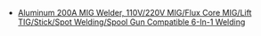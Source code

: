 - [Aluminum 200A MIG Welder, 110V/220V MIG/Flux Core MIG/Lift TIG/Stick/Spot Welding/Spool Gun Compatible 6-In-1 Welding](https://www.aliexpress.us/item/3256808611851563.html)
